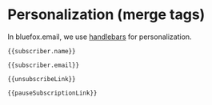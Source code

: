 # Personalization (merge tags)

In bluefox.email, we use [handlebars](https://handlebarsjs.com/) for personalization.

```
{{subscriber.name}}
```
```
{{subscriber.email}}
```

```
{{unsubscribeLink}}
```

```
{{pauseSubscriptionLink}}
```